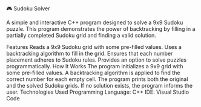 🎮 Sudoku Solver

A simple and interactive C++ program designed to solve a 9x9 Sudoku puzzle. This program demonstrates the power of backtracking by filling in a partially completed Sudoku grid and finding a valid solution.

Features
Reads a 9x9 Sudoku grid with some pre-filled values.
Uses a backtracking algorithm to fill in the grid.
Ensures that each number placement adheres to Sudoku rules.
Provides an option to solve puzzles programmatically.
How It Works
The program initializes a 9x9 grid with some pre-filled values.
A backtracking algorithm is applied to find the correct number for each empty cell.
The program prints both the original and the solved Sudoku grids.
If no solution exists, the program informs the user.
Technologies Used
Programming Language: C++
IDE: Visual Studio Code
